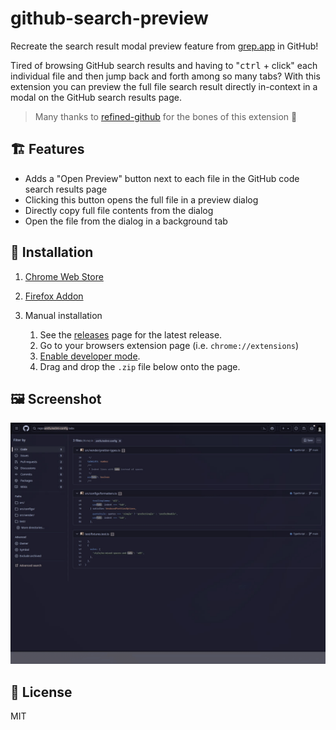 # github-search-preview

Recreate the search result modal preview feature from [grep.app](https://grep.app) in GitHub! 

Tired of browsing GitHub search results and having to "<kbd>ctrl</kbd> + click" each individual file and then jump back and forth among so many tabs? With this extension you can preview the full file search result directly in-context in a modal on the GitHub search results page.

> Many thanks to [refined-github](https://github.com/refined-github/refined-github) for the bones of this extension :pray:

## 🏗️ Features

- Adds a "Open Preview" button next to each file in the GitHub code search results page
- Clicking this button opens the full file in a preview dialog
- Directly copy full file contents from the dialog
- Open the file from the dialog in a background tab

## 🛟 Installation

1. [Chrome Web Store](https://chromewebstore.google.com/detail/github-search-preview/lhcbjnlpnjadiefblndnhkaigmagafpo)
2. [Firefox Addon](https://addons.mozilla.org/en-US/firefox/addon/github-search-preview/)
3. Manual installation

    1. See the [releases](https://github.com/ndom91/github-search-preview/releases) page for the latest release.
    2. Go to your browsers extension page (i.e. `chrome://extensions`)
    3. [Enable developer mode](https://developer.chrome.com/docs/extensions/get-started/tutorial/hello-world#load-unpacked).
    4. Drag and drop the `.zip` file below onto the page. 

## 🖼️ Screenshot

![Screenshot](./screenshot.gif)

## 📝 License

MIT
